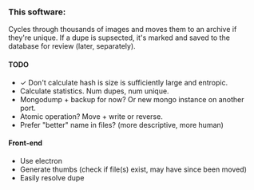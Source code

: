 ### This software:
Cycles through thousands of images and moves them to an archive if they're unique.
If a dupe is supsected, it's marked and saved to the database for review (later, separately).


#### TODO
- ✓ Don't calculate hash is size is sufficiently large and entropic.
- Calculate statistics. Num dupes, num unique.
- Mongodump + backup for now? Or new mongo instance on another port.
- Atomic operation? Move + write or reverse.
- Prefer "better" name in files? (more descriptive, more human)

#### Front-end
- Use electron
- Generate thumbs (check if file(s) exist, may have since been moved)
- Easily resolve dupe
